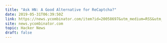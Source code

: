 ```yaml
---
title: "Ask HN: A Good Alternative for ReCaptcha?"
date: 2019-05-31T06:39:50Z
link: https://news.ycombinator.com/item?id=20058697&utm_medium=RSS&utm_source=hune
site: news.ycombinator.com
topic: Hacker News
draft: false
---
```

